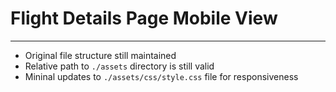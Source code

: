 # Flight Details Page Mobile View
---
- Original file structure still maintained
- Relative path to `./assets` directory is still valid
- Mininal updates to `./assets/css/style.css` file for responsiveness
